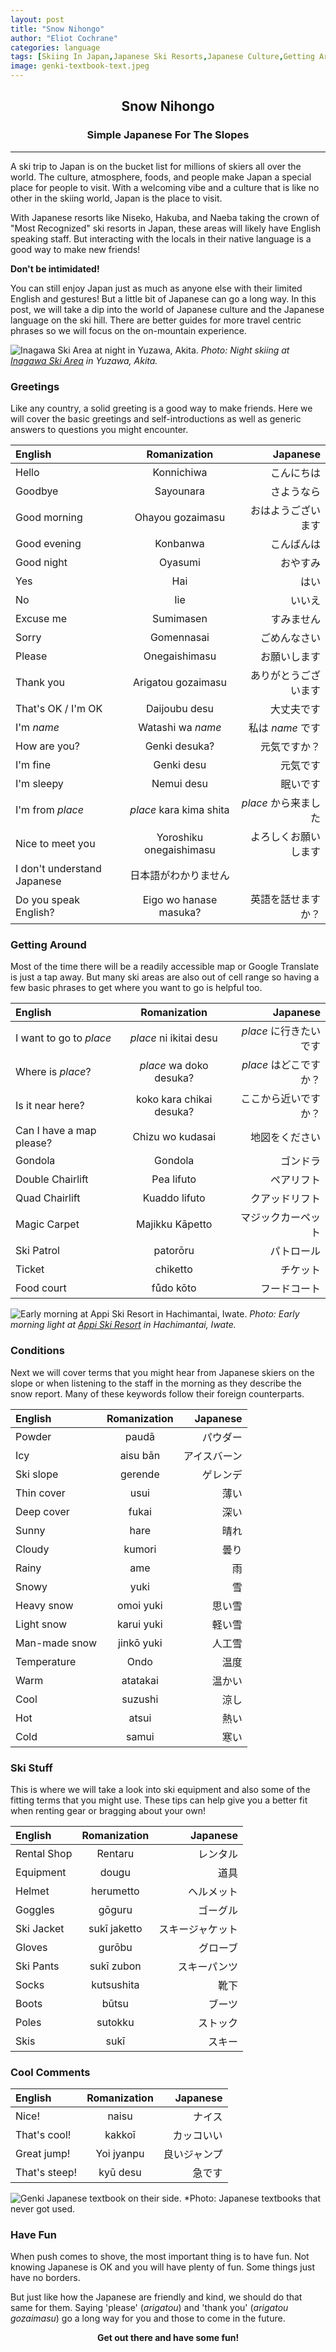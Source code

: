 ```yaml
---
layout: post
title: "Snow Nihongo"
author: "Eliot Cochrane"
categories: language
tags: [Skiing In Japan,Japanese Ski Resorts,Japanese Culture,Getting Around Japan,Ski Equipment,Snow Conditions,Travel Tips,Nihongo On The Snow,Skiing Etiquette]
image: genki-textbook-text.jpeg
---
```


## <center>Snow Nihongo</center>
### <center>Simple Japanese For The Slopes</center>

***

A ski trip to Japan is on the bucket list for millions of skiers all over the world. The culture, atmosphere, foods, and people make Japan a special place for people to visit. With a welcoming vibe and a culture that is like no other in the skiing world, Japan is the place to visit.

With Japanese resorts like Niseko, Hakuba, and Naeba taking the crown of "Most Recognized" ski resorts in Japan, these areas will likely have English speaking staff. But interacting with the locals in their native language is a good way to make new friends!

**Don't be intimidated!**

You can still enjoy Japan just as much as anyone else with their limited English and gestures! But a little bit of Japanese can go a long way. In this post, we will take a dip into the world of Japanese culture and the Japanese language on the ski hill. There are better guides for more travel centric phrases so we will focus on the on-mountain experience.

![Inagawa Ski Area at night in Yuzawa, Akita.](/assets/img/inagawa-night.jpeg)
*Photo: Night skiing at [Inagawa Ski Area](https://www.city-yuzawa.jp/site/yuzawatrip/493.html) in Yuzawa, Akita.*

### Greetings

Like any country, a solid greeting is a good way to make friends. Here we will cover the basic greetings and self-introductions as well as generic answers to questions you might encounter.

| English | Romanization | Japanese |
| :------ | :----------: | -------: |
| Hello | Konnichiwa | こんにちは |
| Goodbye | Sayounara | さようなら | 
| Good morning | Ohayou gozaimasu | おはようございます
| Good evening | Konbanwa | こんばんは
| Good night | Oyasumi | おやすみ |
| Yes | Hai | はい |
| No | Iie | いいえ |
| Excuse me | Sumimasen | すみません |
| Sorry | Gomennasai | ごめんなさい |
| Please | Onegaishimasu | お願いします |
| Thank you | Arigatou gozaimasu | ありがとうございます |
| That's OK / I'm OK | Daijoubu desu | 大丈夫です |
| I'm *name* | Watashi wa *name* | 私は *name* です |
| How are you? | Genki desuka? | 元気ですか？ |
| I'm fine | Genki desu | 元気です |
| I'm sleepy | Nemui desu | 眠いです |
| I'm from *place* | *place* kara kima shita | *place* から来ました |
| Nice to meet you | Yoroshiku onegaishimasu | よろしくお願いします |
| I don't understand Japanese | 日本語がわかりません |
| Do you speak English? | Eigo wo hanase masuka? | 英語を話せますか？ |

### Getting Around

Most of the time there will be a readily accessible map or Google Translate is just a tap away. But many ski areas are also out of cell range so having a few basic phrases to get where you want to go is helpful too.

| English | Romanization | Japanese |
| :------ | :----------: | -------: |
| I want to go to *place* | *place* ni ikitai desu | *place* に行きたいです |
| Where is *place*? | *place* wa doko desuka? | *place* はどこですか？ |
| Is it near here? | koko kara chikai desuka? | ここから近いですか？ |
| Can I have a map please? | Chizu wo kudasai | 地図をください
| Gondola | Gondola | ゴンドラ |
| Double Chairlift | Pea lifuto | ペアリフト |
| Quad Chairlift | Kuaddo lifuto | クアッドリフト |
| Magic Carpet | Majikku Kāpetto | マジックカーペット |
| Ski Patrol | patorōru | パトロール |
| Ticket | chiketto | チケット |
| Food court | fůdo kōto | フードコート |

![Early morning at Appi Ski Resort in Hachimantai, Iwate.](/assets/img/appi-base-early-morning.jpeg)
*Photo: Early morning light at [Appi Ski Resort](https://www.appi-japan.com) in Hachimantai, Iwate.*

### Conditions

Next we will cover terms that you might hear from Japanese skiers on the slope or when listening to the staff in the morning as they describe the snow report. Many of these keywords follow their foreign counterparts.

| English | Romanization | Japanese |
| :------ | :----------: | -------: |
| Powder | paudā | パウダー |
| Icy | aisu bān | アイスバーン |
| Ski slope | gerende | ゲレンデ |
| Thin cover | usui | 薄い |
| Deep cover | fukai | 深い |
| Sunny | hare | 晴れ |
| Cloudy | kumori | 曇り |
| Rainy | ame | 雨 |
| Snowy | yuki | 雪 |
| Heavy snow | omoi yuki | 思い雪
| Light snow | karui yuki | 軽い雪 |
| Man-made snow | jinkō yuki | 人工雪 |
| Temperature | Ondo | 温度
| Warm | atatakai | 温かい |
| Cool | suzushi | 涼し |
| Hot | atsui | 熱い |
| Cold | samui | 寒い |

### Ski Stuff

This is where we will take a look into ski equipment and also some of the fitting terms that you might use. These tips can help give you a better fit when renting gear or bragging about your own!

| English | Romanization | Japanese |
| :------ | :----------: | -------: |
| Rental Shop | Rentaru | レンタル |
| Equipment | dougu | 道具 |
| Helmet | herumetto | ヘルメット |
| Goggles | gōguru | ゴーグル |
| Ski Jacket | sukī jaketto | スキージャケット |
| Gloves | gurōbu | グローブ |
| Ski Pants | sukī zubon | スキーパンツ
| Socks | kutsushita | 靴下 |
| Boots | būtsu | ブーツ |
| Poles | sutokku | ストック |
| Skis | sukī | スキー |

### Cool Comments

| English | Romanization | Japanese |
| :------ | :----------: | -------: |
| Nice! | naisu | ナイス |
| That's cool! | kakkoī | カッコいい |
| Great jump! | Yoi jyanpu | 良いジャンプ |
| That's steep! | kyū desu | 急です |

![Genki Japanese textbook on their side.](/assets/img/genki-textbook-spine.jpeg)
*Photo: Japanese textbooks that never got used.

### Have Fun

When push comes to shove, the most important thing is to have fun. Not knowing Japanese is OK and you will have plenty of fun. Some things just have no borders.

But just like how the Japanese are friendly and kind, we should do that same for them. Saying 'please' (*arigatou*) and 'thank you' (*arigatou gozaimasu*) go a long way for you and those to come in the future.

**<center>Get out there and have some fun!</center>**